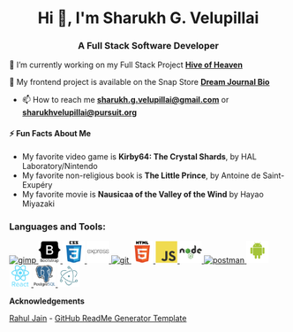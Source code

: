 <h1 align="center">Hi 👋, I'm Sharukh G. Velupillai</h1>
<h3 align="center">A Full Stack Software Developer</h3>

<!-- <p align="left"> <img src="https://komarev.com/ghpvc/?username=sharukhgv&label=Profile%20views&color=0e75b6&style=flat" alt="sharukhgv" /> </p> -->
 🚧 I’m currently working on my Full Stack Project **[Hive of Heaven](https://hiveheaven.pro)**
 
 🏬 My frontend project is available on the Snap Store **[Dream Journal Bio](https://snapcraft.io/dream-journal-bio)**

<!-- - 🍃 My first front-end React Application: [Ghibli App](https://resilient-raindrop-f95ed8.netlify.app/) -->

<!-- - 💰 My first complete Full Stack Application albeit no database is available at this netlify deployment link: [Budget App](https://budget-log-app.onrender.com/) -->

<!-- - 💭 A Full-Stack Application with PostgreSQL database and Firebase User Authentication:: **[Dream App](https://chic-kitsune-7beb31.netlify.app/)** [![Netlify Status](https://api.netlify.com/api/v1/badges/2ad6764e-9c1e-495a-acf4-6f53c87e0325/deploy-status)](https://app.netlify.com/sites/chic-kitsune-7beb31/deploys) -->

<!-- - 👨‍👩‍👦‍👦 My first Full-Stack Deployed Group project is available at this link: [Snack-a-Log App](https://snack-a-log-frontend.netlify.app/)
 -->
     
- 📫 How to reach me **sharukh.g.velupillai@gmail.com** or **sharukhvelupillai@pursuit.org**


 #### ⚡ Fun Facts About Me

- My favorite video game is **Kirby64: The Crystal Shards**, by HAL Laboratory/Nintendo 
- My favorite non-religious book is **The Little Prince**, by Antoine de Saint-Exupéry
- My favorite movie is **Nausicaa of the Valley of the Wind** by Hayao Miyazaki


<p align="left">
</p>

<h3 align="left">Languages and Tools:</h3>
<p align="left"> 
<a href="https://www.gimp.org/" target="_blank" rel="noreferrer"> <img src="https://www.gimp.org/images/wilbericon.svg" alt="gimp" width="40" height="40"/> 
<a href="https://getbootstrap.com" target="_blank" rel="noreferrer"> <img src="https://raw.githubusercontent.com/devicons/devicon/master/icons/bootstrap/bootstrap-plain-wordmark.svg" alt="bootstrap" width="40" height="40"/> </a> <a href="https://www.w3schools.com/css/" target="_blank" rel="noreferrer"> <img src="https://raw.githubusercontent.com/devicons/devicon/master/icons/css3/css3-original-wordmark.svg" alt="css3" width="40" height="40"/> </a> <a href="https://expressjs.com" target="_blank" rel="noreferrer"> <img src="https://raw.githubusercontent.com/devicons/devicon/master/icons/express/express-original-wordmark.svg" alt="express" width="40" height="40"/> </a> <a href="https://git-scm.com/" target="_blank" rel="noreferrer"> <img src="https://www.vectorlogo.zone/logos/git-scm/git-scm-icon.svg" alt="git" width="40" height="40"/> </a> <a href="https://www.w3.org/html/" target="_blank" rel="noreferrer"> <img src="https://raw.githubusercontent.com/devicons/devicon/master/icons/html5/html5-original-wordmark.svg" alt="html5" width="40" height="40"/> </a> <a href="https://developer.mozilla.org/en-US/docs/Web/JavaScript" target="_blank" rel="noreferrer"> <img src="https://raw.githubusercontent.com/devicons/devicon/master/icons/javascript/javascript-original.svg" alt="javascript" width="40" height="40"/> </a>  </a> <a href="https://nodejs.org" target="_blank" rel="noreferrer"> <img src="https://raw.githubusercontent.com/devicons/devicon/master/icons/nodejs/nodejs-original-wordmark.svg" alt="nodejs" width="40" height="40"/> </a> <a href="https://postman.com" target="_blank" rel="noreferrer"> <img src="https://www.vectorlogo.zone/logos/getpostman/getpostman-icon.svg" alt="postman" width="40" height="40"/> </a> <a href="https://developer.android.com" target="_blank" rel="noreferrer"> <img src="https://raw.githubusercontent.com/devicons/devicon/master/icons/android/android-original-wordmark.svg" alt="android" width="40" height="40"/> </a> <a href="https://reactjs.org/" target="_blank" rel="noreferrer"> <img src="https://raw.githubusercontent.com/devicons/devicon/master/icons/react/react-original-wordmark.svg" alt="react" width="40" height="40"/> </a> <a href="https://www.postgresql.org" target="_blank" rel="noreferrer"> <img src="https://raw.githubusercontent.com/devicons/devicon/master/icons/postgresql/postgresql-original-wordmark.svg" alt="postgresql" width="40" height="40"/> </a> <a href="https://www.electronjs.org" target="_blank" rel="noreferrer"> <img src="https://raw.githubusercontent.com/devicons/devicon/master/icons/electron/electron-original.svg" alt="electron" width="40" height="40"/> </a> 


</p>
 
 **Acknowledgements**
 
[Rahul Jain](https://github.com/rahuldkjain) - [GitHub ReadMe Generator Template](https://github.com/rahuldkjain/github-profile-readme-generator)
